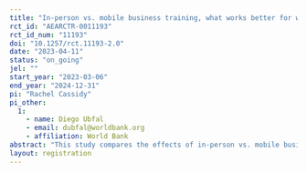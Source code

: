 ```yaml
---
title: "In-person vs. mobile business training, what works better for women entrepreneurs in Ethiopia?"
rct_id: "AEARCTR-0011193"
rct_id_num: "11193"
doi: "10.1257/rct.11193-2.0"
date: "2023-04-11"
status: "on_going"
jel: ""
start_year: "2023-03-06"
end_year: "2024-12-31"
pi: "Rachel Cassidy"
pi_other:
  1:
    - name: Diego Ubfal
    - email: dubfal@worldbank.org
    - affiliation: World Bank
abstract: "This study compares the effects of in-person vs. mobile business training on the performance of women entrepreneurs in Ethiopia. A group of 2,000 women entrepreneurs based in Addis Ababa and who are interested in business training are randomized to receive access to either a business app adapted to the Ethiopian context (1000 women), an in-person business training covering the same material than the app (500 women), or a control group (500 women). To simulate the interaction offered by in-person training, half of women offered the app (500 women) are encouraged to participate in virtual chat rooms to discuss their progress as they use the app. All women are invited to information sessions where they are provided help in downloading the app if selected. In a second experiment we test whether sharing the app virtually without the need of a first in-person interaction can achieve similar effects."
layout: registration
---
```


